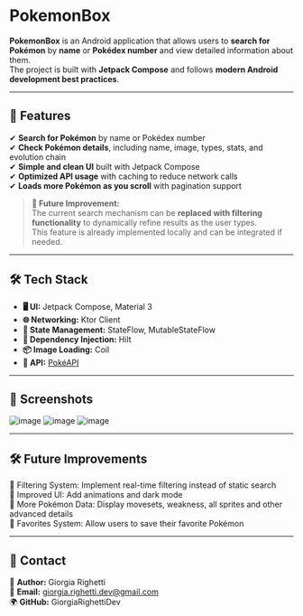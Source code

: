 # PokemonBox

**PokemonBox** is an Android application that allows users to **search for Pokémon** by **name** or **Pokédex number** and view detailed information about them.  
The project is built with **Jetpack Compose** and follows **modern Android development best practices**.

---

## 🚀 Features  
✔ **Search for Pokémon** by name or Pokédex number  
✔ **Check Pokémon details**, including name, image, types, stats, and evolution chain  
✔ **Simple and clean UI** built with Jetpack Compose  
✔ **Optimized API usage** with caching to reduce network calls  
✔ **Loads more Pokémon as you scroll** with pagination support  


> **🔄 Future Improvement:**  
> The current search mechanism can be **replaced with filtering functionality** to dynamically refine results as the user types.  
> This feature is already implemented locally and can be integrated if needed.

---

## 🛠️ Tech Stack
- **🖥️ UI:** Jetpack Compose, Material 3  
- **🌐 Networking:** Ktor Client  
- **🔄 State Management:** StateFlow, MutableStateFlow  
- **🧩 Dependency Injection:** Hilt  
- **📦 Image Loading:** Coil  
- **🔗 API:** [PokéAPI](https://pokeapi.co/)  

---

## 📸 Screenshots
![image](https://github.com/user-attachments/assets/5516958d-0d16-4958-b321-944c74aafb88)
![image](https://github.com/user-attachments/assets/0b92ae35-f2f1-4697-9a5e-4d0fdb6b58e5)
![image](https://github.com/user-attachments/assets/5bddc1db-eeb5-492c-af84-3d73760b243f)

---

## 🛠️ Future Improvements
🔹 Filtering System: Implement real-time filtering instead of static search  
🔹 Improved UI: Add animations and dark mode  
🔹 More Pokémon Data: Display movesets, weakness, all sprites and other advanced details  
🔹 Favorites System: Allow users to save their favorite Pokémon  

---

## 📩 Contact
💬 **Author:** Giorgia Righetti  
📧 **Email:** giorgia.righetti.dev@gmail.com  
🌍 **GitHub:** GiorgiaRighettiDev  
